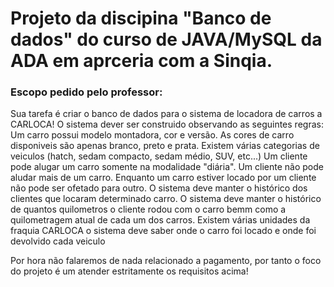 # Projeto da discipina "Banco de dados" do curso de JAVA/MySQL da ADA em aprceria com a Sinqia.

### Escopo pedido pelo professor:
Sua tarefa é criar o banco de dados para o sistema de locadora de carros a CARLOCA! O sistema dever ser construido observando as seguintes regras: Um carro possui modelo montadora, cor e versão. As cores de carro disponiveis são apenas branco, preto e prata. Existem várias categorias de veiculos (hatch, sedam compacto, sedam médio, SUV, etc...) Um cliente pode alugar um carro somente na modalidade "diária". Um cliente não pode aludar mais de um carro. Enquanto um carro estiver locado por um cliente não pode ser ofetado para outro. O sistema deve manter o histórico dos clientes que locaram determinado carro. O sistema deve manter o histórico de quantos quilometros o cliente rodou com o carro bemm como a quilometragem atual de cada um dos carros. Existem várias unidades da fraquia CARLOCA o sistema deve saber onde o carro foi locado e onde foi devolvido cada veiculo

Por hora não falaremos de nada relacionado a pagamento, por tanto o foco do projeto é um atender estritamente os requisitos acima!

